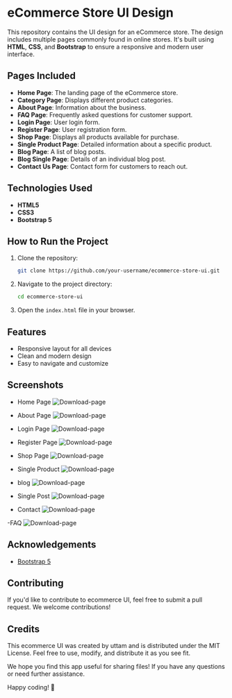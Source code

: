 # eCommerce Store UI Design

This repository contains the UI design for an eCommerce store. The design includes multiple pages commonly found in online stores. It's built using **HTML**, **CSS**, and **Bootstrap** to ensure a responsive and modern user interface.

## Pages Included

- **Home Page**: The landing page of the eCommerce store.
- **Category Page**: Displays different product categories.
- **About Page**: Information about the business.
- **FAQ Page**: Frequently asked questions for customer support.
- **Login Page**: User login form.
- **Register Page**: User registration form.
- **Shop Page**: Displays all products available for purchase.
- **Single Product Page**: Detailed information about a specific product.
- **Blog Page**: A list of blog posts.
- **Blog Single Page**: Details of an individual blog post.
- **Contact Us Page**: Contact form for customers to reach out.

## Technologies Used

- **HTML5**
- **CSS3**
- **Bootstrap 5**

## How to Run the Project

1. Clone the repository:

   ```bash
   git clone https://github.com/your-username/ecommerce-store-ui.git

   ```

2. Navigate to the project directory:

   ```bash
   cd ecommerce-store-ui
   ```

3. Open the `index.html` file in your browser.

## Features

- Responsive layout for all devices
- Clean and modern design
- Easy to navigate and customize

## Screenshots

- Home Page
  ![Download-page](./assets/screenshot/home.png)

- About Page
  ![Download-page](./assets/screenshot/about.png)

- Login Page
  ![Download-page](./assets/screenshot/login.png)

- Register Page
  ![Download-page](./assets/screenshot/register.png)

- Shop Page
  ![Download-page](./assets/screenshot/shop.png)

- Single Product
  ![Download-page](./assets/screenshot/single-product.png)

- blog
  ![Download-page](./assets/screenshot/blog.png)

- Single Post
  ![Download-page](./assets/screenshot/blog-single.png)

- Contact
  ![Download-page](./assets/screenshot/contact.png)

-FAQ
![Download-page](./assets/screenshot/faq.png)

## Acknowledgements

- [Bootstrap 5](https://getbootstrap.com/)

## Contributing

If you'd like to contribute to ecommerce UI, feel free to submit a pull request. We welcome contributions!

## Credits

This ecommerce UI was created by uttam and is distributed under the MIT License. Feel free to use, modify, and distribute it as you see fit.

We hope you find this app useful for sharing files! If you have any questions or need further assistance.

Happy coding! 🚀
